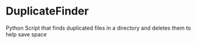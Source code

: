 # DuplicateFinder
 Python Script that finds duplicated files in a directory and deletes them to help save space

